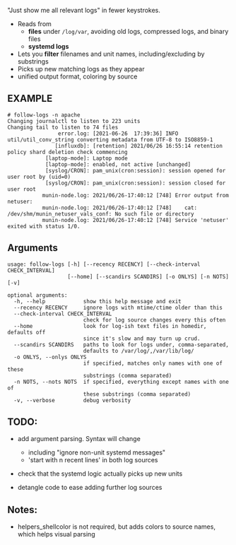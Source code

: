 "Just show me all relevant logs" in fewer keystrokes.
- Reads from 
  - **files** under `/log/var`, avoiding old logs, compressed logs, and binary files
  - **systemd logs**
- Lets you **filter** filenames and unit names, including/excluding by substrings
- Picks up new matching logs as they appear
- unified output format, coloring by source

## EXAMPLE
```  
# follow-logs -n apache
Changing journalctl to listen to 223 units
Changing tail to listen to 74 files
                error.log: [2021-06-26  17:39:36] INFO util/util_conv_string converting metadata from UTF-8 to ISO8859-1
               [influxdb]: [retention] 2021/06/26 16:55:14 retention policy shard deletion check commencing
            [laptop-mode]: Laptop mode
            [laptop-mode]: enabled, not active [unchanged]
            [syslog/CRON]: pam_unix(cron:session): session opened for user root by (uid=0)
            [syslog/CRON]: pam_unix(cron:session): session closed for user root
           munin-node.log: 2021/06/26-17:40:12 [748] Error output from netuser:
           munin-node.log: 2021/06/26-17:40:12 [748]    cat: /dev/shm/munin_netuser_vals_conf: No such file or directory
           munin-node.log: 2021/06/26-17:40:12 [748] Service 'netuser' exited with status 1/0.
```

## Arguments
```
usage: follow-logs [-h] [--recency RECENCY] [--check-interval CHECK_INTERVAL]
                   [--home] [--scandirs SCANDIRS] [-o ONLYS] [-n NOTS] [-v]

optional arguments:
  -h, --help            show this help message and exit
  --recency RECENCY     ignore logs with mtime/ctime older than this
  --check-interval CHECK_INTERVAL
                        check for log source changes every this often
  --home                look for log-ish text files in homedir, defaults off
                        since it's slow and may turn up crud.
  --scandirs SCANDIRS   paths to look for logs under, comma-separated,
                        defaults to /var/log/,/var/lib/log/
  -o ONLYS, --onlys ONLYS
                        if specified, matches only names with one of these
                        substrings (comma separated)
  -n NOTS, --nots NOTS  if specified, everything except names with one of
                        these substrings (comma separated)
  -v, --verbose         debug verbosity
```

## TODO:
- add argument parsing. Syntax will change
  - including "ignore non-unit systemd messages"
  - 'start with n recent lines' in both log sources

- check that the systemd logic actually picks up new units

- detangle code to ease adding further log sources


## Notes:
- helpers_shellcolor is not required, but adds colors to source names, which helps visual parsing

